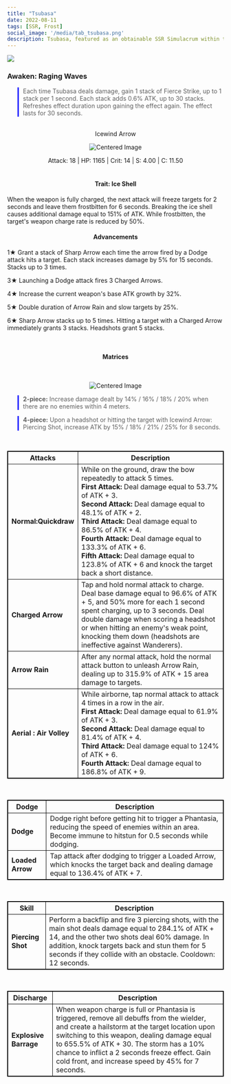 ```yaml
---
title: "Tsubasa"
date: 2022-08-11
tags: [SSR, Frost]
social_image: '/media/tab_tsubasa.png'
description: Tsubasa, featured as an obtainable SSR Simulacrum within the simulacrum system, associated with the weapon Icewind Arrow.
---
```

![](https://i.postimg.cc/vHKf9rT4/Simulacrum-Tsubasa-Awaken.webp)

### Awaken: Raging Waves
> Each time Tsubasa deals damage, gain 1 stack of Fierce Strike, up to 1 stack per 1 second. Each stack adds 0.6% ATK, up to 30 stacks. Refreshes effect duration upon gaining the effect again. The effect lasts for 30 seconds.

</br>

<center>Icewind Arrow</center>

<p align="center">
<img src="https://i.postimg.cc/j525q9TC/Icon-Weapon-Icewind-Arrow.webp" alt="Centered Image">
</p>

<center>
Attack: 18 | HP: 1165 | Crit: 14 | S: 4.00 | C: 11.50
</center>

</br>

<h4 style="text-align: center;"> Trait: Ice Shell </h4>

When the weapon is fully charged, the next attack will freeze targets for 2 seconds and leave them frostbitten for 6 seconds. Breaking the ice shell causes additional damage equal to 151% of ATK. While frostbitten, the target's weapon charge rate is reduced by 50%.

<h4 style="text-align: center;"> Advancements </h4>


1★ Grant a stack of Sharp Arrow each time the arrow fired by a Dodge attack hits a target. Each stack increases damage by 5% for 15 seconds. Stacks up to 3 times.

3★ Launching a Dodge attack fires 3 Charged Arrows.

4★ Increase the current weapon's base ATK growth by 32%.

5★ Double duration of Arrow Rain and slow targets by 25%.

6★ Sharp Arrow stacks up to 5 times. Hitting a target with a Charged Arrow immediately grants 3 stacks. Headshots grant 5 stacks.


<style>
table {
    border-collapse: collapse;
}
table, th, td {
   border: 1.5px solid black;
}
blockquote {
    border-left: solid blue;
    padding-left: 10px;
}
</style>

</br>

<h4 style="text-align: center;"> Matrices </h4>

</br>


<p align="center">
    <img src="https://i.postimg.cc/B6D7ffSj/Tsubasa-m.png" alt="Centered Image">
</p>

> **2-piece:** Increase damage dealt by 14% / 16% / 18% / 20% when there are no enemies within 4 meters.

> **4-piece:** Upon a headshot or hitting the target with Icewind Arrow: Piercing Shot, increase ATK by 15% / 18% / 21% / 25% for 8 seconds.



</br>


| Attacks | Description |
| --- | --- |
| **Normal:Quickdraw** | While on the ground, draw the bow repeatedly to attack 5 times. </br> **First Attack:** Deal damage equal to 53.7% of ATK + 3. </br> **Second Attack:** Deal damage equal to 48.1% of ATK + 2. </br> **Third Attack:** Deal damage equal to 86.5% of ATK + 4. </br> **Fourth Attack:** Deal damage equal to 133.3% of ATK + 6. </br> **Fifth Attack:** Deal damage equal to 123.8% of ATK + 6 and knock the target back a short distance.
| **Charged Arrow** | Tap and hold normal attack to charge. Deal base damage equal to 96.6% of ATK + 5, and 50% more for each 1 second spent charging, up to 3 seconds. Deal double damage when scoring a headshot or when hitting an enemy's weak point, knocking them down (headshots are ineffective against Wanderers).
| **Arrow Rain** | After any normal attack, hold the normal attack button to unleash Arrow Rain, dealing up to 315.9% of ATK + 15 area damage to targets.
| **Aerial : Air Volley** | While airborne, tap normal attack to attack 4 times in a row in the air. </br> **First Attack:** Deal damage equal to 61.9% of ATK + 3. </br> **Second Attack:** Deal damage equal to 81.4% of ATK + 4. </br> **Third Attack:** Deal damage equal to 124% of ATK + 6. </br> **Fourth Attack:** Deal damage equal to 186.8% of ATK + 9.

</br>

| Dodge | Description |
| --- | --- |
| **Dodge** | Dodge right before getting hit to trigger a Phantasia, reducing the speed of enemies within an area. Become immune to hitstun for 0.5 seconds while dodging.
| **Loaded Arrow** | Tap attack after dodging to trigger a Loaded Arrow, which knocks the target back and dealing damage equal to 136.4% of ATK + 7.

</br>

| Skill| Description |
| --- | --- |
| **Piercing Shot** | Perform a backflip and fire 3 piercing shots, with the main shot deals damage equal to 284.1% of ATK + 14, and the other two shots deal 60% damage. In addition, knock targets back and stun them for 5 seconds if they collide with an obstacle. Cooldown: 12 seconds.

</br>

| Discharge | Description |
| --- | --- |
| **Explosive Barrage** | When weapon charge is full or Phantasia is triggered, remove all debuffs from the wielder, and create a hailstorm at the target location upon switching to this weapon, dealing damage equal to 655.5% of ATK + 30. The storm has a 10% chance to inflict a 2 seconds freeze effect. Gain cold front, and increase speed by 45% for 7 seconds.



